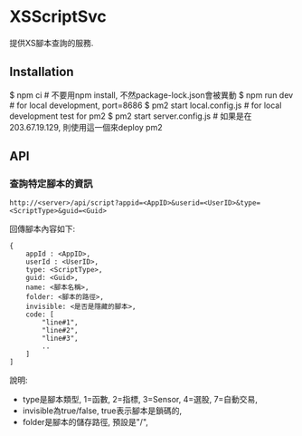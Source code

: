 # XSScriptSvc

提供XS腳本查詢的服務.

## Installation

$ npm ci            # 不要用npm install, 不然package-lock.json會被異動
$ npm run dev       # for local development, port=8686
$ pm2 start local.config.js         # for local development test for pm2
$ pm2 start server.config.js        # 如果是在203.67.19.129, 則使用這一個來deploy pm2

## API

### 查詢特定腳本的資訊 

```
http://<server>/api/script?appid=<AppID>&userid=<UserID>&type=<ScriptType>&guid=<Guid>
```

回傳腳本內容如下: 

```
{
    appId : <AppID>, 
    userId : <UserID>,
    type: <ScriptType>,
    guid: <Guid>,
    name: <腳本名稱>,
    folder: <腳本的路徑>,
    invisible: <是否是隱藏的腳本>,
    code: [
        "line#1",
        "line#2",
        "line#3",
        ..
    ]
]
```

說明:

- type是腳本類型, 1=函數, 2=指標, 3=Sensor, 4=選股, 7=自動交易,
- invisible為true/false, true表示腳本是鎖碼的,
- folder是腳本的儲存路徑, 預設是"/",
